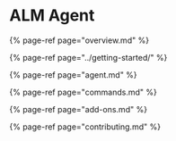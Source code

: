 # ALM Agent

{% page-ref page="overview.md" %}

{% page-ref page="../getting-started/" %}

{% page-ref page="agent.md" %}

{% page-ref page="commands.md" %}

{% page-ref page="add-ons.md" %}

{% page-ref page="contributing.md" %}


